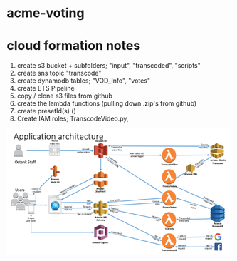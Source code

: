 # acme-voting

# cloud formation notes

1) create s3 bucket + subfolders; "input", "transcoded", "scripts"
2) create sns topic "transcode"
3) create dynamodb tables; "VOD_Info", "votes"
4) create ETS Pipeline
5) copy / clone s3 files from github
6) create the lambda functions (pulling down .zip's from github)
7) create presetId(s) ()
8) Create IAM roles; TranscodeVideo.py,

![alt text](/Architecture.png "Frac-Voting Architecture Diagram")
